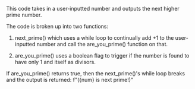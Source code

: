 This code takes in a user-inputted number and outputs the next higher prime number.


The code is broken up into two functions:

1) next_prime() which uses a while loop to continually add +1 to the user-inputted number and call the are_you_prime() function on that.

2) are_you_prime() uses a boolean flag to trigger if the number is found to have only 1 and itself as divisors.

If are_you_prime() returns true, then the next_prime()'s while loop breaks and the output is returned: f"({num} is next prime!)"